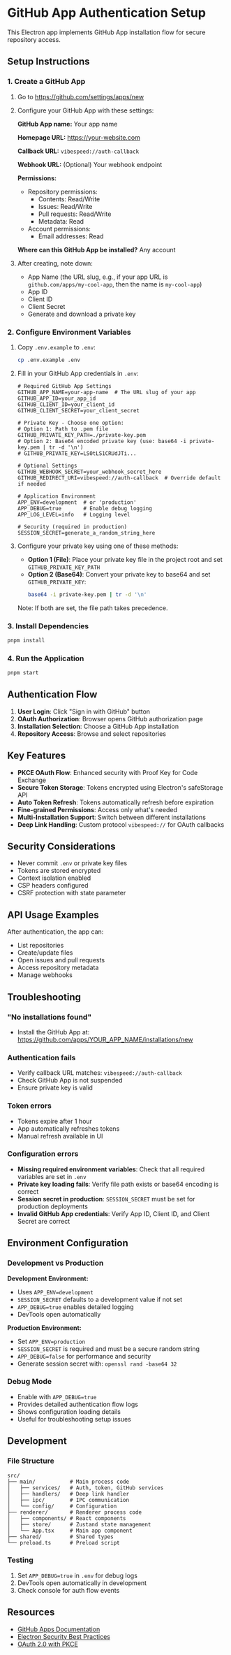 # GitHub App Authentication Setup

This Electron app implements GitHub App installation flow for secure repository access.

## Setup Instructions

### 1. Create a GitHub App

1. Go to https://github.com/settings/apps/new
2. Configure your GitHub App with these settings:

   **GitHub App name:** Your app name
   
   **Homepage URL:** https://your-website.com
   
   **Callback URL:** `vibespeed://auth-callback`
   
   **Webhook URL:** (Optional) Your webhook endpoint
   
   **Permissions:**
   - Repository permissions:
     - Contents: Read/Write
     - Issues: Read/Write  
     - Pull requests: Read/Write
     - Metadata: Read
   - Account permissions:
     - Email addresses: Read
     
   **Where can this GitHub App be installed?** Any account

3. After creating, note down:
   - App Name (the URL slug, e.g., if your app URL is `github.com/apps/my-cool-app`, then the name is `my-cool-app`)
   - App ID
   - Client ID
   - Client Secret
   - Generate and download a private key

### 2. Configure Environment Variables

1. Copy `.env.example` to `.env`:
   ```bash
   cp .env.example .env
   ```

2. Fill in your GitHub App credentials in `.env`:
   ```env
   # Required GitHub App Settings
   GITHUB_APP_NAME=your-app-name  # The URL slug of your app
   GITHUB_APP_ID=your_app_id
   GITHUB_CLIENT_ID=your_client_id
   GITHUB_CLIENT_SECRET=your_client_secret
   
   # Private Key - Choose one option:
   # Option 1: Path to .pem file
   GITHUB_PRIVATE_KEY_PATH=./private-key.pem
   # Option 2: Base64 encoded private key (use: base64 -i private-key.pem | tr -d '\n')
   # GITHUB_PRIVATE_KEY=LS0tLS1CRUdJTi...
   
   # Optional Settings
   GITHUB_WEBHOOK_SECRET=your_webhook_secret_here
   GITHUB_REDIRECT_URI=vibespeed://auth-callback  # Override default if needed
   
   # Application Environment
   APP_ENV=development  # or 'production'
   APP_DEBUG=true       # Enable debug logging
   APP_LOG_LEVEL=info   # Logging level
   
   # Security (required in production)
   SESSION_SECRET=generate_a_random_string_here
   ```

3. Configure your private key using one of these methods:
   - **Option 1 (File)**: Place your private key file in the project root and set `GITHUB_PRIVATE_KEY_PATH`
   - **Option 2 (Base64)**: Convert your private key to base64 and set `GITHUB_PRIVATE_KEY`:
     ```bash
     base64 -i private-key.pem | tr -d '\n'
     ```
   Note: If both are set, the file path takes precedence.

### 3. Install Dependencies

```bash
pnpm install
```

### 4. Run the Application

```bash
pnpm start
```

## Authentication Flow

1. **User Login**: Click "Sign in with GitHub" button
2. **OAuth Authorization**: Browser opens GitHub authorization page
3. **Installation Selection**: Choose a GitHub App installation
4. **Repository Access**: Browse and select repositories

## Key Features

- **PKCE OAuth Flow**: Enhanced security with Proof Key for Code Exchange
- **Secure Token Storage**: Tokens encrypted using Electron's safeStorage API
- **Auto Token Refresh**: Tokens automatically refresh before expiration
- **Fine-grained Permissions**: Access only what's needed
- **Multi-Installation Support**: Switch between different installations
- **Deep Link Handling**: Custom protocol `vibespeed://` for OAuth callbacks

## Security Considerations

- Never commit `.env` or private key files
- Tokens are stored encrypted
- Context isolation enabled
- CSP headers configured
- CSRF protection with state parameter

## API Usage Examples

After authentication, the app can:
- List repositories
- Create/update files
- Open issues and pull requests
- Access repository metadata
- Manage webhooks

## Troubleshooting

### "No installations found"
- Install the GitHub App at: https://github.com/apps/YOUR_APP_NAME/installations/new

### Authentication fails
- Verify callback URL matches: `vibespeed://auth-callback`
- Check GitHub App is not suspended
- Ensure private key is valid

### Token errors
- Tokens expire after 1 hour
- App automatically refreshes tokens
- Manual refresh available in UI

### Configuration errors
- **Missing required environment variables**: Check that all required variables are set in `.env`
- **Private key loading fails**: Verify file path exists or base64 encoding is correct
- **Session secret in production**: `SESSION_SECRET` must be set for production deployments
- **Invalid GitHub App credentials**: Verify App ID, Client ID, and Client Secret are correct

## Environment Configuration

### Development vs Production

**Development Environment:**
- Uses `APP_ENV=development`
- `SESSION_SECRET` defaults to a development value if not set
- `APP_DEBUG=true` enables detailed logging
- DevTools open automatically

**Production Environment:**
- Set `APP_ENV=production`
- `SESSION_SECRET` is required and must be a secure random string
- `APP_DEBUG=false` for performance and security
- Generate session secret with: `openssl rand -base64 32`

### Debug Mode
- Enable with `APP_DEBUG=true`
- Provides detailed authentication flow logs
- Shows configuration loading details
- Useful for troubleshooting setup issues

## Development

### File Structure
```
src/
├── main/           # Main process code
│   ├── services/   # Auth, token, GitHub services
│   ├── handlers/   # Deep link handler
│   ├── ipc/        # IPC communication
│   └── config/     # Configuration
├── renderer/       # Renderer process code
│   ├── components/ # React components
│   ├── store/      # Zustand state management
│   └── App.tsx     # Main app component
├── shared/         # Shared types
└── preload.ts      # Preload script
```

### Testing
1. Set `APP_DEBUG=true` in `.env` for debug logs
2. DevTools open automatically in development
3. Check console for auth flow events

## Resources

- [GitHub Apps Documentation](https://docs.github.com/en/apps)
- [Electron Security Best Practices](https://www.electronjs.org/docs/latest/tutorial/security)
- [OAuth 2.0 with PKCE](https://oauth.net/2/pkce/)
